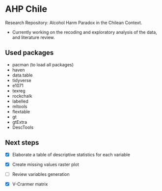 
# AHP Chile

Research Repository: Alcohol Harm Paradox in the Chilean Context.

- Currently working on the recoding and exploratory analysis of the data, and literature review.

## Used packages

- pacman (to load all packages)
- haven
- data.table
- tidyverse
- e1071
- texreg
- rockchalk
- labelled
- mltools
- flextable
- gt
- gtExtra
- DescTools

## Next steps

- [x] Elaborate a table of descriptive statistics for each variable
- [x] Create missing values raster plot
- [ ] Review variables generation
- [x] V-Crarmer matrix

